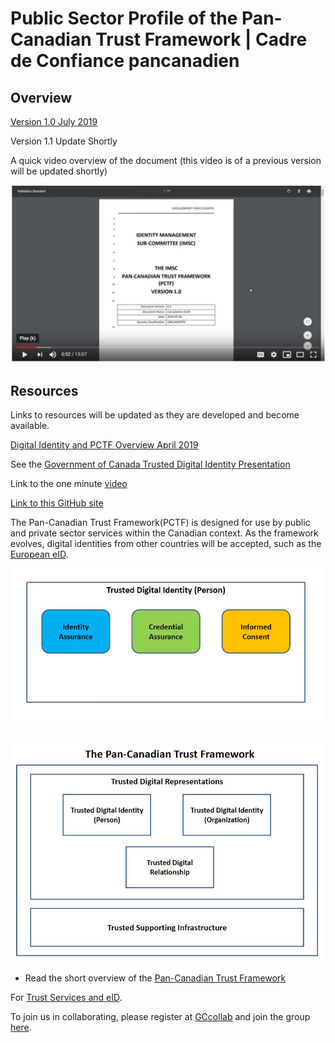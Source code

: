 # Public Sector Profile of the Pan-Canadian Trust Framework | Cadre de Confiance pancanadien

## Overview

[Version 1.0 July 2019](Version1_0/README.md)


Version 1.1 Update Shortly


A quick video overview of the document (this video is of a previous version will be updated shortly)

[![IMAGE ALT TEXT](./images/pctf-thumbnail.jpg)](https://youtu.be/2QzapDplJyA "PCTF Overview")

## Resources
Links to resources will be updated as they are developed and become available.

[Digital Identity and PCTF Overview April 2019](https://docs.google.com/presentation/d/13DAy18v5i063rGekaOoG4EioO1b3q3QMOmWJPkkBWxw/edit?usp=sharing)

See the [Government of Canada Trusted Digital Identity Presentation](https://docs.google.com/presentation/d/1Vu1st96Sx7npHv32LXy3HXP3-nVnB2N71amGd7dInxM/edit?usp=sharing)

Link to the one minute [video](https://youtu.be/0DMu8dLyTdQ)

[Link to this GitHub site](https://canada-ca.github.io/PCTF-CCP/)

The Pan-Canadian Trust Framework(PCTF) is designed for use by public and private sector services within the Canadian context. As the framework evolves, digital identities from other countries will be accepted, such as the [European eID](https://ec.europa.eu/digital-single-market/en/trust-services-and-eid).

![alt text](./images/tdi-person.JPG "Trusted Digital Identity")



![alt text](./images/pctf-simple.jpg "Pan-Canadian Trust Framework")

* Read the short overview of the [Pan-Canadian Trust Framework](./overview/pctf-overview.md)


For [Trust Services and eID](https://ec.europa.eu/digital-single-market/en/trust-services-and-eid).

To join us in collaborating, please register at [GCcollab](https://gccollab.ca) and join the group [here](https://gccollab.ca/bookmarks/group/6910/all).
